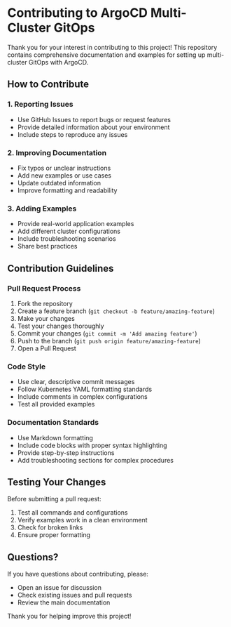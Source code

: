 # Contributing to ArgoCD Multi-Cluster GitOps

Thank you for your interest in contributing to this project! This repository contains comprehensive documentation and examples for setting up multi-cluster GitOps with ArgoCD.

## How to Contribute

### 1. Reporting Issues
- Use GitHub Issues to report bugs or request features
- Provide detailed information about your environment
- Include steps to reproduce any issues

### 2. Improving Documentation
- Fix typos or unclear instructions
- Add new examples or use cases
- Update outdated information
- Improve formatting and readability

### 3. Adding Examples
- Provide real-world application examples
- Add different cluster configurations
- Include troubleshooting scenarios
- Share best practices

## Contribution Guidelines

### Pull Request Process
1. Fork the repository
2. Create a feature branch (`git checkout -b feature/amazing-feature`)
3. Make your changes
4. Test your changes thoroughly
5. Commit your changes (`git commit -m 'Add amazing feature'`)
6. Push to the branch (`git push origin feature/amazing-feature`)
7. Open a Pull Request

### Code Style
- Use clear, descriptive commit messages
- Follow Kubernetes YAML formatting standards
- Include comments in complex configurations
- Test all provided examples

### Documentation Standards
- Use Markdown formatting
- Include code blocks with proper syntax highlighting
- Provide step-by-step instructions
- Add troubleshooting sections for complex procedures

## Testing Your Changes

Before submitting a pull request:
1. Test all commands and configurations
2. Verify examples work in a clean environment
3. Check for broken links
4. Ensure proper formatting

## Questions?

If you have questions about contributing, please:
- Open an issue for discussion
- Check existing issues and pull requests
- Review the main documentation

Thank you for helping improve this project!
